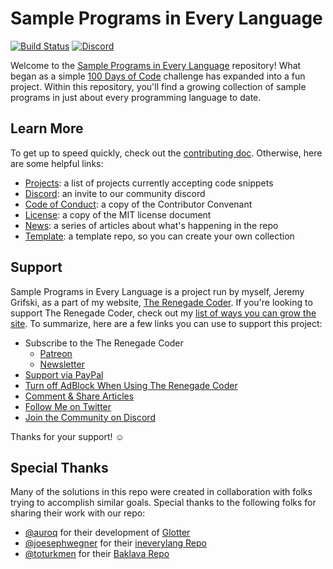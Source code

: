 # Sample Programs in Every Language

[![Build Status](https://github.com/TheRenegadeCoder/sample-programs/actions/workflows/test-suite.yml/badge.svg?branch=main)](https://github.com/TheRenegadeCoder/sample-programs/actions/workflows/test-suite.yml)
[![Discord](https://img.shields.io/discord/612072397545275424)](https://discord.gg/Jhmtj7Z)  

Welcome to the [Sample Programs in Every Language][sample-programs-on-the-renegade-coder] 
repository! What began as a simple [100 Days of Code][1] challenge has expanded into a 
fun project. Within this repository, you'll find a growing collection of sample programs
in just about every programming language to date.

## Learn More

To get up to speed quickly, check out the [contributing doc][6]. Otherwise, 
here are some helpful links:

- [Projects][20]: a list of projects currently accepting code snippets
- [Discord][15]: an invite to our community discord
- [Code of Conduct][8]: a copy of the Contributor Convenant
- [License][9]: a copy of the MIT license document
- [News][sample-programs-news-series]: a series of articles about what's happening in the repo
- [Template][sample-programs-template]: a template repo, so you can create your own collection

## Support

Sample Programs in Every Language is a project run by myself, Jeremy Grifski, as 
a part of my website, [The Renegade Coder][10]. If you're looking to support The Renegade Coder, check out my
[list of ways you can grow the site][11]. To summarize, here are a few links you can use to support this project:

- Subscribe to the The Renegade Coder
  - [Patreon][7]
  - [Newsletter][renegade-coder-newsletter]
- [Support via PayPal][12]
- [Turn off AdBlock When Using The Renegade Coder][13]
- [Comment & Share Articles][sample-programs-on-the-renegade-coder]
- [Follow Me on Twitter][14]
- [Join the Community on Discord][15]

Thanks for your support! :relaxed:

## Special Thanks

Many of the solutions in this repo were created in collaboration with folks
trying to accomplish similar goals. Special thanks to the following folks
for sharing their work with our repo:

- [@auroq][auroq-profile] for their development of [Glotter][glotter-repo]
- [@joesephwegner][joesephwegner-profile] for their [ineverylang Repo][ineverylang-repo]
- [@toturkmen][toturkmen-profile] for their [Baklava Repo][baklava-repo]

[1]: http://www.100daysofcode.com/
[2]: https://therenegadecoder.com/code/hello-world-in-every-language/
[3]: https://therenegadecoder.com/code/reverse-a-string-in-every-language/
[4]: https://therenegadecoder.com/blog/the-coolest-programming-language-features/
[6]: https://github.com/jrg94/sample-programs/blob/master/.github/CONTRIBUTING.md
[7]: https://www.patreon.com/TheRenegadeCoder
[8]: https://github.com/jrg94/sample-programs/blob/master/.github/CODE_OF_CONDUCT.md
[9]: https://github.com/jrg94/sample-programs/blob/master/LICENSE
[10]: https://therenegadecoder.com/
[11]: https://therenegadecoder.com/blog/ways-you-can-help-grow-the-renegade-coder/
[12]: https://www.paypal.me/therenegadecoder
[13]: https://help.getadblock.com/support/solutions/articles/6000163989-how-do-i-pause-or-disable-adblock-
[14]: https://twitter.com/RenegadeCoder94
[15]: https://discord.gg/Jhmtj7Z
[16]: https://therenegadecoder.com/code/longest-palindrome-substring-in-every-language/
[18]: https://therenegadecoder.com/code/fizz-buzz-in-every-language/
[19]: https://therenegadecoder.com/code/python-code-snippets-for-everyday-problems/
[20]: https://sampleprograms.io/projects/

[auroq-profile]: https://github.com/auroq
[baklava-repo]: https://github.com/toturkmen/baklava
[glotter-repo]: https://github.com/auroq/glotter
[ineverylang-repo]: https://github.com/josephwegner/ineverylang
[joesephwegner-profile]: https://github.com/josephwegner
[renegade-coder-newsletter]: https://therenegadecoder.com/about/newsletter/
[sample-programs-news-series]: https://therenegadecoder.com/series/sample-programs-repo-news/
[sample-programs-on-the-renegade-coder]: https://therenegadecoder.com/code/sample-programs-in-every-language/
[toturkmen-profile]: https://github.com/toturkmen
[sample-programs-template]: https://github.com/TheRenegadeCoder/sample-programs-template
